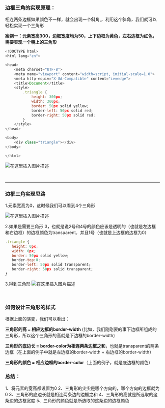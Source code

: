 ### 边框三角的实现原理： 
相连两条边框如果颜色不一样，就会出现一个斜角,，利用这个斜角，我们就可以轻松实现一个三角形
<br/>

**案例一：元素宽高300，边框宽度均为50，上下边框为黄色，左右边框为红色，需要实现一个朝上的三角形**
```javascript
<!DOCTYPE html>
<html lang="en">

<head>
    <meta charset="UTF-8">
    <meta name="viewport" content="width=script, initial-scale=1.0">
    <meta http-equiv="X-UA-Compatible" content="ie=edge">
    <title>Document</title>
    <style>
        .triangle {
            height: 300px;
            width: 300px;
            border: 50px solid yellow;
            border-left: 50px solid red;
            border-right: 50px solid red;
        }
    </style>
</head>

<body>
    <div class="triangle"></div>
</body>

</html>

```
![在这里插入图片描述](https://img-blog.csdnimg.cn/20181201162507733.png?x-oss-process=image/watermark,type_ZmFuZ3poZW5naGVpdGk,shadow_10,text_aHR0cHM6Ly9ibG9nLmNzZG4ubmV0L3dlaXhpbl80MzQxMDQxOQ==,size_16,color_FFFFFF,t_70)

<br/>
<hr/>

### 边框三角实现思路
1.元素宽高为0，这时候我们可以看到4个三角形

![在这里插入图片描述](https://img-blog.csdnimg.cn/20181201163513885.png)

2.如果是需要三角形 3，也就是说2号和4号的颜色应该是透明的（也就是左边框和右边框）的边框颜色为transparent，并且1号（也就是上边框的边框为0）
```javascript
.triangle {
   height: 0px;
   width: 0px;
   border: 50px solid yellow;
   border-top:0;
   border-left: 50px solid transparent;
   border-right: 50px solid transparent;
}
```
3.得到三角形
![在这里插入图片描述](https://img-blog.csdnimg.cn/20181201164350390.png)

<br/>

### 如何设计三角形的样式

根据上面的演变，我们可以看出：

**三角形的高 = 相应边框的border-width** (比如，我们刚刚要的事下边框所组成的三角形，所以这个三角形的高就是下边框的border-width)

**三角形的底边长 = border-color为相连两条边框之和**，也就是transparent的两条边框（在上面的例子中就是左边框的border-width + 右边框的border-width）

**三角形的颜色 = 相应边框的border-color**（上面的例子，就是底边框的颜色）


### 总结：
1、将元素的宽高都设置为0
2、三角形的尖尖是哪个方向的，哪个方向的边框就为0
3、三角形的底边长就是相连两条边的边框之和
4、三角形的高就是所选取的这条边的边框宽度
5、三角形的颜色就是所选取的这条边的边框颜色

